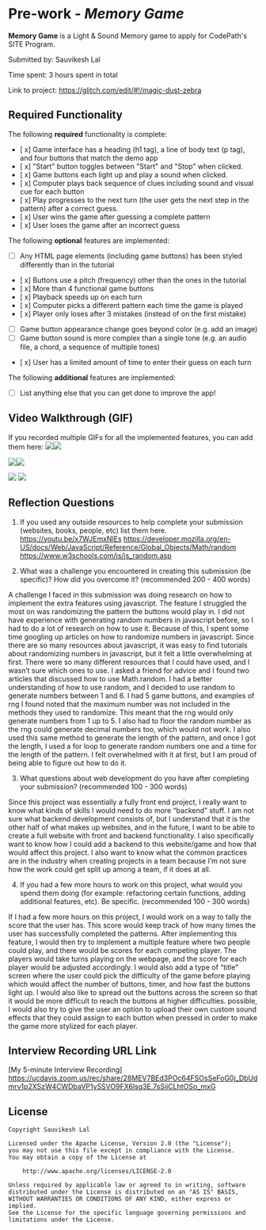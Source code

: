 # Pre-work - *Memory Game*

**Memory Game** is a Light & Sound Memory game to apply for CodePath's SITE Program. 

Submitted by: Sauvikesh Lal

Time spent: 3 hours spent in total

Link to project: https://glitch.com/edit/#!/magic-dust-zebra

## Required Functionality

The following **required** functionality is complete:

* [ x] Game interface has a heading (h1 tag), a line of body text (p tag), and four buttons that match the demo app
* [ x] "Start" button toggles between "Start" and "Stop" when clicked. 
* [ x] Game buttons each light up and play a sound when clicked. 
* [ x] Computer plays back sequence of clues including sound and visual cue for each button
* [ x] Play progresses to the next turn (the user gets the next step in the pattern) after a correct guess. 
* [ x] User wins the game after guessing a complete pattern
* [ x] User loses the game after an incorrect guess

The following **optional** features are implemented:

* [ ] Any HTML page elements (including game buttons) has been styled differently than in the tutorial
* [ x] Buttons use a pitch (frequency) other than the ones in the tutorial
* [ x] More than 4 functional game buttons
* [ x] Playback speeds up on each turn
* [ x] Computer picks a different pattern each time the game is played
* [ x] Player only loses after 3 mistakes (instead of on the first mistake)
* [ ] Game button appearance change goes beyond color (e.g. add an image)
* [ ] Game button sound is more complex than a single tone (e.g. an audio file, a chord, a sequence of multiple tones)
* [ x] User has a limited amount of time to enter their guess on each turn

The following **additional** features are implemented:

- [ ] List anything else that you can get done to improve the app!

## Video Walkthrough (GIF)

If you recorded multiple GIFs for all the implemented features, you can add them here:
![](gif1-link-here)![](https://i.imgur.com/4QP6qev.gif)

![](gif2-link-here)![](https://i.imgur.com/DPKLvMp.gif)

![](gif3-link-here)
![](gif4-link-here)

## Reflection Questions
1. If you used any outside resources to help complete your submission (websites, books, people, etc) list them here. 
https://youtu.be/x7WJEmxNlEs
https://developer.mozilla.org/en-US/docs/Web/JavaScript/Reference/Global_Objects/Math/random
https://www.w3schools.com/js/js_random.asp



2. What was a challenge you encountered in creating this submission (be specific)? How did you overcome it? (recommended 200 - 400 words) 

A challenge I faced in this submission was doing research on how to implement the extra features using javascript. The feature I struggled the most on was randomizing the pattern the buttons would play in. I did not have experience with generating random numbers in javascript before, so I had to do a lot of research on how to use it. Because of this, I spent some time googling up articles on how to randomize numbers in javascript. Since there are so many resources about javascript, it was easy to find tutorials about randomizing numbers in javascript, but it felt a little overwhelming at first. There were so many different resources that I could have used, and I wasn’t sure which ones to use. I asked a friend for advice and I found two articles that discussed how to use Math.random. I had a better understanding of how to use random, and I decided to use random to generate numbers between 1 and 6. I had 5 game buttons, and examples of rng I found noted that the maximum number was not included in the methods they used to randomize. This meant that the rng would only generate numbers from 1 up to 5. I also had to floor the random number as the rng could generate decimal numbers too, which would not work. I also used this same method to generate the length of the pattern, and once I got the length, I used a for loop to generate random numbers one and a time for the length of the pattern. I felt overwhelmed with it at first, but I am proud of being able to figure out how to do it.


3. What questions about web development do you have after completing your submission? (recommended 100 - 300 words) 

Since this project was essentially a fully front end project, I really want to know what kinds of skills I would need to do more “backend” stuff. I am not sure what backend development consists of, but I understand that it is the other half of what makes up websites, and in the future, I want to be able to create a full website with front and backend functionality. I also specifically want to know how I could add a backend to this website/game and how that would affect this project. I also want to know what the common practices are in the industry when creating projects in a team because I’m not sure how the work could get split up among a team, if it does at all.


4. If you had a few more hours to work on this project, what would you spend them doing (for example: refactoring certain functions, adding additional features, etc). Be specific. (recommended 100 - 300 words) 

If I had a few more hours on this project, I would work on a way to tally the score that the user has. This score would keep track of how many times the user has successfully completed the patterns. After implementing this feature, I would then try to implement a multiple feature where two people could play, and there would be scores for each competing player. The players would take turns playing on the webpage, and the score for each player would be adjusted accordingly. I would also add a type of “title” screen where the user could pick the difficulty of the game before playing which would affect the number of buttons, timer, and how fast the buttons light up. I would also like to spread out the buttons across the screen so that it would be more difficult to reach the buttons at higher difficulties. possible, I would also try to give the user an option to upload their own custom sound effects that they could assign to each button when pressed in order to make the game more stylized for each player. 




## Interview Recording URL Link

[My 5-minute Interview Recording]
https://ucdavis.zoom.us/rec/share/28MEV7BEd3POc64FSOsSeFoG0j_DbUdmrv1p2XSzW4CWDbaVP1ySSVO9FX6Isq3E.7sSiiCLhtOSo_mxG


## License

    Copyright Sauvikesh Lal

    Licensed under the Apache License, Version 2.0 (the "License");
    you may not use this file except in compliance with the License.
    You may obtain a copy of the License at

        http://www.apache.org/licenses/LICENSE-2.0

    Unless required by applicable law or agreed to in writing, software
    distributed under the License is distributed on an "AS IS" BASIS,
    WITHOUT WARRANTIES OR CONDITIONS OF ANY KIND, either express or implied.
    See the License for the specific language governing permissions and
    limitations under the License.